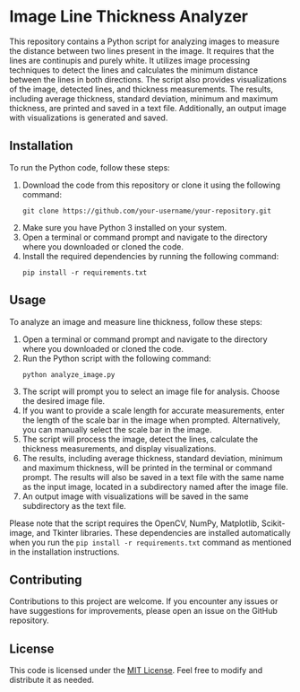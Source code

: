 # Image Line Thickness Analyzer

This repository contains a Python script for analyzing images to measure the distance between two lines present in the image. It requires that the lines are continupis and purely white. It utilizes image processing techniques to detect the lines and calculates the minimum distance between the lines in both directions. The script also provides visualizations of the image, detected lines, and thickness measurements. The results, including average thickness, standard deviation, minimum and maximum thickness, are printed and saved in a text file. Additionally, an output image with visualizations is generated and saved.

## Installation

To run the Python code, follow these steps:

1. Download the code from this repository or clone it using the following command:
   ```
   git clone https://github.com/your-username/your-repository.git
   ```
2. Make sure you have Python 3 installed on your system.
3. Open a terminal or command prompt and navigate to the directory where you downloaded or cloned the code.
4. Install the required dependencies by running the following command:
   ```
   pip install -r requirements.txt
   ```

## Usage

To analyze an image and measure line thickness, follow these steps:

1. Open a terminal or command prompt and navigate to the directory where you downloaded or cloned the code.
2. Run the Python script with the following command:
   ```
   python analyze_image.py
   ```
3. The script will prompt you to select an image file for analysis. Choose the desired image file.
4. If you want to provide a scale length for accurate measurements, enter the length of the scale bar in the image when prompted. Alternatively, you can manually select the scale bar in the image.
5. The script will process the image, detect the lines, calculate the thickness measurements, and display visualizations.
6. The results, including average thickness, standard deviation, minimum and maximum thickness, will be printed in the terminal or command prompt. The results will also be saved in a text file with the same name as the input image, located in a subdirectory named after the image file.
7. An output image with visualizations will be saved in the same subdirectory as the text file.

Please note that the script requires the OpenCV, NumPy, Matplotlib, Scikit-image, and Tkinter libraries. These dependencies are installed automatically when you run the `pip install -r requirements.txt` command as mentioned in the installation instructions.

## Contributing

Contributions to this project are welcome. If you encounter any issues or have suggestions for improvements, please open an issue on the GitHub repository.

## License

This code is licensed under the [MIT License](LICENSE). Feel free to modify and distribute it as needed.
